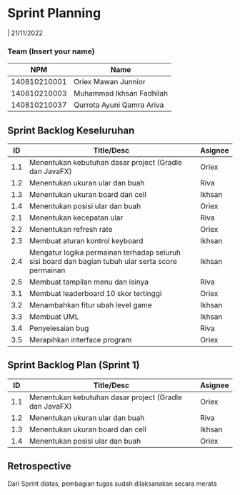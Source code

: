 # Sprint Planning 
| 21/11/2022

### Team (Insert your name)
| NPM           | Name                        |
| ------------- |---------------------------- |
| 140810210001  | Oriex Mawan Junnior         |
| 140810210003  | Muhammad Ikhsan Fadhilah    |
| 140810210037  | Qurrota Ayuni Qamra Ariva   |

## Sprint Backlog Keseluruhan 
| ID  | Title/Desc                                                                                          | Asignee  | 
| --- | --------------------------------------------------------------------------------------------------- | -------- | 
| 1.1 | Menentukan kebutuhan dasar project (Gradle dan JavaFX)                                              | Oriex    | 
| 1.2 | Menentukan ukuran ular dan buah                                                                     | Riva     | 
| 1.3 | Menentukan ukuran board dan cell                                                                    | Ikhsan   |
| 1.4 | Menentukan posisi ular dan buah                                                                     | Oriex    |
| 2.1 | Menentukan kecepatan ular                                                                           | Riva     |
| 2.2 | Menentukan refresh rate                                                                             | Oriex    |
| 2.3 | Membuat aturan kontrol keyboard                                                                     | Ikhsan   |
| 2.4 | Mengatur logika permainan terhadap seluruh sisi board dan bagian tubuh ular serta score permainan   | Ikhsan   |
| 2.5 | Membuat tampilan menu dan isinya                                                                    | Riva     |
| 3.1 | Membuat leaderboard 10 skor tertinggi                                                               | Oriex    |
| 3.2 | Menambahkan fitur ubah level game                                                                   | Ikhsan   |
| 3.3 | Membuat UML                                                                                         | Ikhsan   |
| 3.4 | Penyelesaian bug                                                                                    | Riva     |
| 3.5 | Merapihkan interface program                                                                        | Oriex    |

## Sprint Backlog Plan (Sprint 1)
| ID  | Title/Desc                                             | Asignee  | 
| --- | ------------------------------------------------------ | -------- | 
| 1.1 | Menentukan kebutuhan dasar project (Gradle dan JavaFX) | Oriex    | 
| 1.2 | Menentukan ukuran ular dan buah                        | Riva     | 
| 1.3 | Menentukan ukuran board dan cell                       | Ikhsan   |
| 1.4 | Menentukan posisi ular dan buah                        | Oriex    | 

## Retrospective 

Dari Sprint diatas, pembagian tugas sudah dilaksanakan secara merata